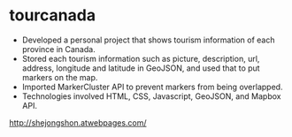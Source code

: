 # tourcanada

-	Developed a personal project that shows tourism information of each province in Canada. 
-	Stored each tourism information such as picture, description, url, address, longitude and latitude in GeoJSON, and used that to put      markers on the map.
-	Imported MarkerCluster API to prevent markers from being overlapped.
-	Technologies involved HTML, CSS, Javascript, GeoJSON, and Mapbox API.

http://shejongshon.atwebpages.com/ 
